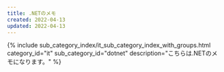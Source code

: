 ```yaml
---
title: .NETのメモ
created: 2022-04-13
updated: 2022-04-13
---
```

{% include sub_category_index/it_sub_category_index_with_groups.html
    category_id="it"
    sub_category_id="dotnet"
    description="こちらは.NETのメモになります。" %}
